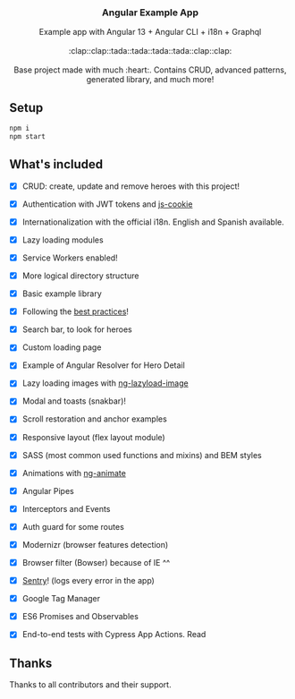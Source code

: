 <p align="center">
  <h3 align="center">Angular Example App</h3>

  <p align="center">
    Example app with Angular 13 + Angular CLI + i18n + Graphql
    <br>
    <br>
    :clap::clap::tada::tada::tada::tada::clap::clap:
    <br>
    <br>
    Base project made with much :heart:. Contains CRUD, advanced patterns, generated library, and much more!
    <br>
    
  </p>
</p>

## Setup

```bash
npm i
npm start
```





## What's included

- [x] CRUD: create, update and remove heroes with this project!
- [x] Authentication with JWT tokens and [js-cookie](https://github.com/js-cookie/js-cookie)
- [x] Internationalization with the official i18n. English and Spanish available.
- [x] Lazy loading modules
- [x] Service Workers enabled!
- [x] More logical directory structure
- [x] Basic example library
- [x] Following the [best practices](https://angular.io/guide/styleguide)!
- [x] Search bar, to look for heroes
- [x] Custom loading page
- [x] Example of Angular Resolver for Hero Detail
- [x] Lazy loading images with [ng-lazyload-image](https://github.com/tjoskar/ng-lazyload-image)
- [x] Modal and toasts (snakbar)!
- [x] Scroll restoration and anchor examples
- [x] Responsive layout (flex layout module)
- [x] SASS (most common used functions and mixins) and BEM styles
- [x] Animations with [ng-animate](https://jiayihu.github.io/ng-animate/)
- [x] Angular Pipes
- [x] Interceptors and Events
- [x] Auth guard for some routes
- [x] Modernizr (browser features detection)
- [x] Browser filter (Bowser) because of IE ^^
- [x] [Sentry](https://sentry.io)! (logs every error in the app)
- [x] Google Tag Manager
- [x] ES6 Promises and Observables
- [x] End-to-end tests with Cypress App Actions. Read
  



## Thanks

Thanks to all contributors and their support.


